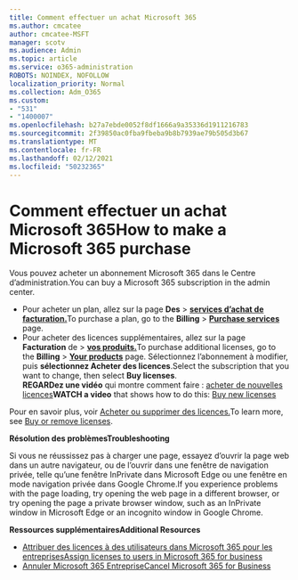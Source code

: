 ```yaml
---
title: Comment effectuer un achat Microsoft 365
ms.author: cmcatee
author: cmcatee-MSFT
manager: scotv
ms.audience: Admin
ms.topic: article
ms.service: o365-administration
ROBOTS: NOINDEX, NOFOLLOW
localization_priority: Normal
ms.collection: Adm_O365
ms.custom:
- "531"
- "1400007"
ms.openlocfilehash: b27a7ebde0052f8df1666a9a35336d1911216783
ms.sourcegitcommit: 2f39850ac0fba9fbeba9b8b7939ae79b505d3b67
ms.translationtype: MT
ms.contentlocale: fr-FR
ms.lasthandoff: 02/12/2021
ms.locfileid: "50232365"
---
```

# <a name="how-to-make-a-microsoft-365-purchase"></a><span data-ttu-id="77407-102">Comment effectuer un achat Microsoft 365</span><span class="sxs-lookup"><span data-stu-id="77407-102">How to make a Microsoft 365 purchase</span></span>

<span data-ttu-id="77407-103">Vous pouvez acheter un abonnement Microsoft 365 dans le Centre d’administration.</span><span class="sxs-lookup"><span data-stu-id="77407-103">You can buy a Microsoft 365 subscription in the admin center.</span></span>
  
- <span data-ttu-id="77407-104">Pour acheter un plan, allez sur la page **Des** \> **[services d’achat de facturation.](https://go.microsoft.com/fwlink/p/?linkid=868433)**</span><span class="sxs-lookup"><span data-stu-id="77407-104">To purchase a plan, go to the **Billing** \> **[Purchase services](https://go.microsoft.com/fwlink/p/?linkid=868433)** page.</span></span>
- <span data-ttu-id="77407-105">Pour acheter des licences supplémentaires, allez sur la page **Facturation** de \> **[vos produits.](https://go.microsoft.com/fwlink/p/?linkid=842054)**</span><span class="sxs-lookup"><span data-stu-id="77407-105">To purchase additional licenses, go to the **Billing** \> **[Your products](https://go.microsoft.com/fwlink/p/?linkid=842054)** page.</span></span> <span data-ttu-id="77407-106">Sélectionnez l’abonnement à modifier, puis **sélectionnez Acheter des licences**.</span><span class="sxs-lookup"><span data-stu-id="77407-106">Select the subscription that you want to change, then select **Buy licenses**.</span></span>\
<span data-ttu-id="77407-107">**REGARDez une vidéo** qui montre comment faire : [acheter de nouvelles licences](https://go.microsoft.com/fwlink/p/?linkid=2154857)</span><span class="sxs-lookup"><span data-stu-id="77407-107">**WATCH a video** that shows how to do this: [Buy new licenses](https://go.microsoft.com/fwlink/p/?linkid=2154857)</span></span>
  
<span data-ttu-id="77407-108">Pour en savoir plus, voir [Acheter ou supprimer des licences.](https://docs.microsoft.com/microsoft-365/commerce/licenses/buy-licenses)</span><span class="sxs-lookup"><span data-stu-id="77407-108">To learn more, see [Buy or remove licenses](https://docs.microsoft.com/microsoft-365/commerce/licenses/buy-licenses).</span></span>

<span data-ttu-id="77407-109">**Résolution des problèmes**</span><span class="sxs-lookup"><span data-stu-id="77407-109">**Troubleshooting**</span></span>

<span data-ttu-id="77407-110">Si vous ne réussissez pas à charger une page, essayez d’ouvrir la page web dans un autre navigateur, ou de l’ouvrir dans une fenêtre de navigation privée, telle qu’une fenêtre InPrivate dans Microsoft Edge ou une fenêtre en mode navigation privée dans Google Chrome.</span><span class="sxs-lookup"><span data-stu-id="77407-110">If you experience problems with the page loading, try opening the web page in a different browser, or try opening the page a private browser window, such as an InPrivate window in Microsoft Edge or an incognito window in Google Chrome.</span></span>

<span data-ttu-id="77407-111">**Ressources supplémentaires**</span><span class="sxs-lookup"><span data-stu-id="77407-111">**Additional Resources**</span></span>
  
- [<span data-ttu-id="77407-112">Attribuer des licences à des utilisateurs dans Microsoft 365 pour les entreprises</span><span class="sxs-lookup"><span data-stu-id="77407-112">Assign licenses to users in Microsoft 365 for business</span></span>](https://docs.microsoft.com/microsoft-365/admin/add-users/add-users)
- [<span data-ttu-id="77407-113">Annuler Microsoft 365 Entreprise</span><span class="sxs-lookup"><span data-stu-id="77407-113">Cancel Microsoft 365 for Business</span></span>](https://docs.microsoft.com/microsoft-365/commerce/subscriptions/cancel-your-subscription)